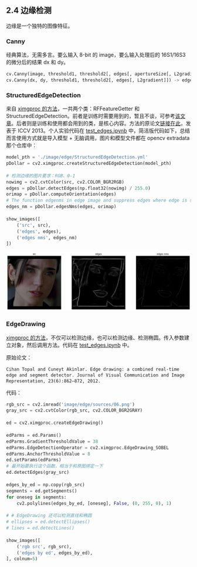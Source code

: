 ## 2.4 边缘检测

边缘是一个独特的图像特征。

### Canny

经典算法，无需多言。要么输入 8-bit 的 image，要么输入处理后的 16S1/16S3 的微分后的结果 dx 和 dy。

```python
cv.Canny(image, threshold1, threshold2[, edges[, apertureSize[, L2gradient]]]) -> edges
cv.Canny(dx, dy, threshold1, threshold2[, edges[, L2gradient]]) -> edges
```

### StructuredEdgeDetection

来自 [ximgproc 的方法](https://docs.opencv.org/4.x/de/d51/group__ximgproc__edge.html)，一共两个类：RFFeatureGetter 和 StructuredEdgeDetection。前者是训练时需要用到的，暂且不谈，可参考[该文章](https://github.com/fengzhenHIT/OpenCV-contrib-module-Chinese-Tutorials/blob/master/chapter%2020/%E8%AE%AD%E7%BB%83%E7%BB%93%E6%9E%84%E5%8C%96%E6%A3%AE%E6%9E%97.md)。后者则是训练和使用都会用到的类，是核心内容。方法的原论文[链接在此](https://openaccess.thecvf.com/content_iccv_2013/papers/Dollar_Structured_Forests_for_2013_ICCV_paper.pdf)，发表于 ICCV 2013。个人实验代码在 [test_edges.ipynb](../code/test_edges.ipynb) 中，简洁版代码如下，总结而言使用方式就是导入模型 + 无脑调用，图片和模型文件都在 opencv extradata 那个仓库中：

```python
model_pth = './image/edge/StructuredEdgeDetection.yml'
pDollar = cv2.ximgproc.createStructuredEdgeDetection(model_pth)

# 检测边缘的图片要求：RGB、0-1
nowimg = cv2.cvtColor(src, cv2.COLOR_BGR2RGB)
edges = pDollar.detectEdges(np.float32(nowimg) / 255.0)
orimap = pDollar.computeOrientation(edges)
# The function edgenms in edge image and suppress edges where edge is stronger in orthogonal direction.
edges_nm = pDollar.edgesNms(edges, orimap)

show_images([
    ('src', src),
    ('edges', edges),
    ('edges nms', edges_nm)
])
```

![1727266186762](image/2.4/1727266186762.png)


### EdgeDrawing

[ximgproc 的方法](https://docs.opencv.org/4.x/d4/d8b/group__ximgproc__edge__drawing.html)，不仅可以检测边缘，也可以检测边缘、检测椭圆。传入参数建立对象，然后调用方法。代码在 [test_edges.ipynb](../code/test_edges.ipynb) 中。

原始论文：
```
Cihan Topal and Cuneyt Akinlar. Edge drawing: a combined real-time edge and segment detector. Journal of Visual Communication and Image Representation, 23(6):862–872, 2012.
```
代码：
```python
rgb_src = cv2.imread('image/edge/sources/06.png')
gray_src = cv2.cvtColor(rgb_src, cv2.COLOR_BGR2GRAY)

ed = cv2.ximgproc.createEdgeDrawing()

edParms = ed.Params()
edParms.GradientThresholdValue = 38
edParms.EdgeDetectionOperator = cv2.ximgproc.EdgeDrawing_SOBEL
edParms.AnchorThresholdValue = 8
ed.setParams(edParms)
# 最开始要执行这个函数，相当于和原图绑定一下
ed.detectEdges(gray_src)

edges_by_ed = np.copy(rgb_src)
segments = ed.getSegments()
for oneseg in segments:
    cv2.polylines(edges_by_ed, [oneseg], False, (0, 255, 0), 1)

# # EdgeDrawing 还可以检测直线和椭圆
# ellipses = ed.detectEllipses()
# lines = ed.detectLines()

show_images([
    ('rgb src', rgb_src),
    ('edges by ed', edges_by_ed),
], colnum=5)
```